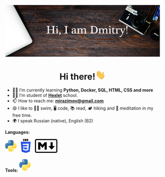 <img src="https://raw.githubusercontent.com/MirDima/MirDima/main/images/Git-bg.png" >

<h1 align="center">Hi there!<img src="https://raw.githubusercontent.com/MirDima/MirDima/main/images/Hi.gif" height="32"></h1>

- 👨‍🎓 I’m currently learning **Python, Docker, SQL, HTML, CSS and more** 
- 👨‍💻 I’m student of **[Hexlet](https://ru.hexlet.io/u/mirazimov)** school.
- 📫 How to reach me: **mirazimov@gmail.com**
- 😄 I like to 🏊🏻 swim, 🖥 code, 📚 read, 🏕 hiking and 🌱 meditation in my free time.
- 🌍 I speak Russian (native), English (B2)

**Languages:**

<a href="https://www.python.org/" target="_blank"> <img src="https://raw.githubusercontent.com/MirDima/MirDima/main/images/python_logo.png" alt="python" height="45"/></a>
<a href="https://www.w3schools.com/" target="_blank"> <img src="https://raw.githubusercontent.com/MirDima/MirDima/main/images/css_logo.png" alt="css" height="45" hspace="10"/></a>
<a href="https://www.markdownguide.org/" target="_blank"> <img src="https://raw.githubusercontent.com/MirDima/MirDima/main/images/Markdown_logo.png" alt="markdown" height="45"/></a>

**Tools:**
<a href="https://code.visualstudio.com/" target="_blank"> <img src="https://raw.githubusercontent.com/MirDima/MirDima/main/images/python_logo.png" alt="vscode" height="45"/> </a>